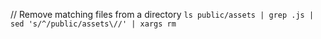 // Remove matching files from a directory
`ls public/assets | grep .js | sed 's/^/public/assets\//' | xargs rm`
